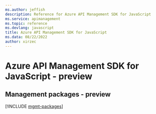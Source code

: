 ```yaml
---
ms.author: jeffish
description: Reference for Azure API Management SDK for JavaScript
ms.service: apimanagement
ms.topic: reference
ms.devlang: javascript
title: Azure API Management SDK for JavaScript
ms.data: 08/22/2022
author: xirzec
---
```

# Azure API Management SDK for JavaScript - preview

## Management packages - preview
[!INCLUDE [mgmt-packages](api-management-mgmt-index.md)]